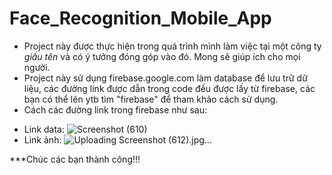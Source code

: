 # Face_Recognition_Mobile_App
- Project này được thực hiện trong quá trình mình làm việc tại một công ty *giấu tên* và có ý tưởng đóng góp vào đó. Mong sẽ giúp ích cho mọi người.
- Project này sử dụng firebase.google.com làm database để lưu trữ dữ liệu, các đường link được dẫn trong code đều được lấy từ firebase, các bạn có thể lên ytb tìm "firebase" để tham khảo cách sử dụng.
- Cách các đường link trong firebase như sau:
+ Link data:
![Screenshot (610)](https://user-images.githubusercontent.com/126843941/234768048-7c8cc06c-c7dc-48d9-afce-e5d00f6f6de2.jpg)
+ Link ảnh:
![Uploading Screenshot (612).jpg…]()

***Chúc các bạn thành công!!!
